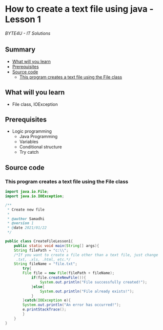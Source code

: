 # How to create a text file using java - Lesson 1
###### BYTE4U - IT Solutions

## Summary
- [What will you learn](#What-will-you-learn)
- [Prerequisites](#Prerequisites)
- [Source code](#source-code)
  - [This program creates a text file using the File class](#This-program-creates-a-text-file-using-the-File-class)
  
## What will you learn
- File class, IOException

## Prerequisites

- Logic programming
  - Java Programming
  - Variables
  - Conditional structure
  - Try catch

## Source code

### This program creates a text file using the File class

```java
import java.io.File;
import java.io.IOException;

/**
 * Create new file
 *
 * @author Samadhi
 * @version 1
 * @date 2021/01/22  
 */

public class CreateFileLesson1{
	public static void main(String[] args){
	String filePath = "c:\\";
	/*If you want to create a file other than a text file, just change the extension:
	 .txt, .xls, .html, etc.*/
	String fileName = "file.txt";
		try{
		File file = new File(filePath + fileName);
			if(file.createNewFile()){
				System.out.println("File successfully created!");
			}else{
				System.out.println("File already exists!");
			}
		}catch(IOException e){
		System.out.println("An error has occurred!");
		e.printStackTrace();
		}
	}
}
```
